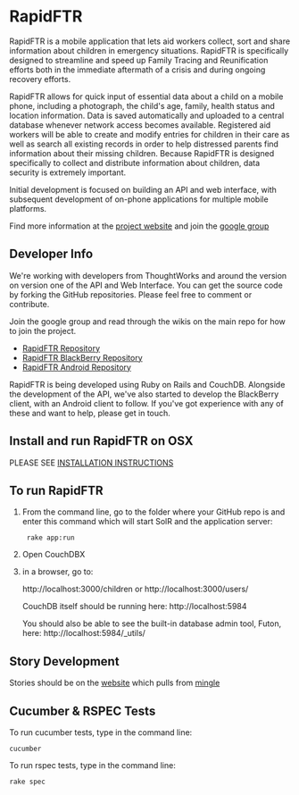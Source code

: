 RapidFTR
=============

RapidFTR is a mobile application that lets aid workers collect, sort and share information about children in emergency situations. RapidFTR is
specifically designed to streamline and speed up Family Tracing and Reunification efforts both in the immediate aftermath of a crisis and during ongoing recovery efforts.

RapidFTR allows for quick input of essential data about a child on a mobile phone, including a photograph, the child's age, family, health status and location information. Data is saved automatically and uploaded to a central database whenever network access becomes available. Registered aid workers will be able to create and modify entries for children in their care as well as search all existing records in order to help distressed parents find information about their missing children. Because RapidFTR is designed specifically to collect and distribute information about children, data security is extremely important.

Initial development is focused on building an API and web interface, with subsequent development of on-phone applications for multiple mobile platforms.

Find more information at the [project website](http://rapidftr.com)
and join the [google group](http://groups.google.com/group/rapidftr/)

Developer Info
-------------

We're working with developers from ThoughtWorks and around the version on version one of the API and Web Interface.
You can get the source code by forking the GitHub repositories.
Please feel free to comment or contribute.

Join the google group and read through the wikis on the main repo for how to join the project.

* [RapidFTR Repository](http://github.com/jorgej/RapidFTR/)
* [RapidFTR BlackBerry Repository](http://github.com/jorgej/RapidFTR---BlackBerry-Edition)
* [RapidFTR Android Repository](http://github.com/jorgej/RapidFTR-Android)

RapidFTR is being developed using Ruby on Rails and CouchDB. Alongside the development of the API,
we've also started to develop the BlackBerry client, with an Android client to follow.
If you've got experience with any of these and want to help, please get in touch.

Install and run RapidFTR on OSX
-------------

PLEASE SEE [INSTALLATION INSTRUCTIONS](http://wiki.github.com/jorgej/RapidFTR/install-and-run-rapidftr-on-osx)

To run RapidFTR
-------------

1. From the command line, go to the folder where your GitHub repo is and enter this command which will start SolR and the application server:

        rake app:run

2. Open CouchDBX

4. in a browser, go to:

    http://localhost:3000/children
    or
    http://localhost:3000/users/

    CouchDB itself should be running here: http://localhost:5984

    You should also be able to see the built-in database admin tool, Futon, here: http://localhost:5984/_utils/

Story Development
-------------

Stories should be on the [website](http://rapidftr.com/userstories/) which pulls from  [mingle](https://minglehosting.thoughtworks.com/unicef/projects/rapidftr/)

Cucumber & RSPEC Tests
-------------

To run cucumber tests, type in the command line:

    cucumber

To run rspec tests, type in the command line:

    rake spec
